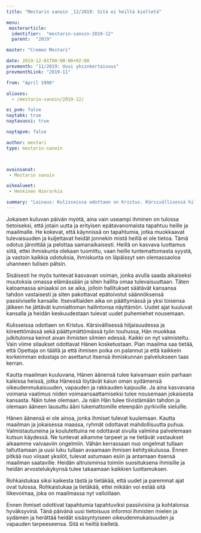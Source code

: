 ```yaml
---
title: "Mestarin sanoin _12/2019: Sitä ei heiltä kielletä"

menu:
 masterarticle:
  identifier:  "mestarin-sanoin-2019-12"
  parent:  "2019"

master: "Cremen Mestari"

date: 2019-12-01T00:00:00+02:00
prevmonth: "11/2019: Uusi yksinkertaisuus"
prevmonthLink: "2019-11"

from: "April 1990"

aliases:
  - /mestarin-sanoin/2019-12/

ei_pvm: false
naytakk: true
naytavuosi: true

naytapvm: false

author: mestari
type: mestarin-sanoin



avainsanat:
 - Mestarin sanoin

aihealueet:
 - Henkinen Hierarkia

summary: "Lainaus: Kulisseissa odottaen on Kristus. Kärsivällisessä hiljaisuudessa ja kiireettömässä sekä päättymättömässä työn touhussa, Hän muokkaa julkitulonsa keinot aivan ihmisten silmien edessä. Kaikki on nyt valmisteltu. Vain viime silaukset odottavat Hänen kosketustaan."
---
```

<p>Jokaisen kuluvan päivän myötä, aina vain useampi ihminen on tulossa tietoiseksi, että jotain uutta ja erityisen epätavanomaista tapahtuu heille ja maailmalle. He kokevat, että käynnissä on tapahtumia, jotka muokkaavat tulevaisuuden ja kuljettavat heidät jonnekin mistä heillä ei ole tietoa. Tämä odotus jännittää ja pelottaa samanaikaisesti. Heillä on kasvava luottamus siitä, ettei ihmiskunta olekaan tuomittu, vaan heille tuntemattomasta syystä, ja vastoin kaikkia odotuksia, ihmiskunta on läpäissyt sen olemassaoloa uhanneen tulisen pätsin.</p>
<p>Sisäisesti he myös tuntevat kasvavan voiman, jonka avulla saada aikaiseksi  muutoksia omassa elämässään ja siten hallita omaa tulevaisuuttaan. Täten katoamassa ainiaaksi on se aika, jolloin hallitukset säätävät kansansa tahdon vastaisesti ja siten pakottavat epätoivotut säännöksensä passiiviselle kansalle. Itsevaltiaiden aika on päättymässä ja yksi toisensa jälkeen he jättävät kunniattoman hallintonsa näyttämön. Uudet ajat kuuluvat kansalla ja heidän keskuudestaan tulevat uudet puhemiehet nousemaan.</p>
<p>Kulisseissa odottaen on Kristus. Kärsivällisessä hiljaisuudessa ja kiireettömässä sekä päättymättömässä työn touhussa, Hän muokkaa julkitulonsa keinot aivan ihmisten silmien edessä. Kaikki on nyt valmisteltu. Vain viime silaukset odottavat Hänen kosketustaan. Pian maailma saa tietää, että Opettaja on täällä ja että ihmisen poika on palannut ja että kaikkein korkeimman edustaja on asettanut itsensä ihmiskunnan palvelukseen taas kerran.</p>
<p>Kautta maailman kuuluvana, Hänen äänensä tulee kaivamaan esiin parhaan kaikissa heissä, jotka Hänessä löytävät kaiun oman sydämensä oikeudenmukaisuuden, vapauden ja rakkauden kaipuulle. Ja aina kasvavana voimana vaatimus niiden voimaansaattamiseksi tulee nousemaan jokaisesta kansasta. Näin tulee olemaan. Ja näin Hän tulee tiivistämään tahdon ja olemaan ääneen lausuttu ääni lukemattomille eteenpäin pyrkiville sieluille.</p>
<p>Hänen äänensä ei ole ainoa, jonka ihmiset tulevat kuulemaan. Kautta maailman ja jokaisessa maassa, ryhmät odottavat mahdollisuutta puhua. Valmistautuneina ja koulutettuina ne odottavat sivulla valmiina palvelemaan kutsun käydessä. Ne tuntevat aikamme tarpeet ja ne tietävät vastaukset aikaamme vaivaaviin ongelmiin. Vähän kerrassaan nuo ongelmat tullaan taltuttamaan ja uusi luku tullaan avaamaan ihmisen kehityskulussa. Ennen pitkää nuo viisaat yksilöt, tulevat astumaan esiin ja antamaan itsensä maailman saataville. Heidän altruisminsa toimiin suosituksena ihmisille ja heidän arvostelukykynsä tulee takaamaan kaikkien luottamuksen.</p>
<p>Rohkaistukaa siksi kaikesta tästä ja tietäkää, että uudet ja paremmat ajat ovat tulossa. Rohkaistukaa ja tietäkää, ettei mikään voi estää sitä liikevoimaa, joka on maailmassa nyt valloillaan.</p>
<p>Ennen ihmiset odottivat tapahtumia tapahtuviksi passiivisina ja kohtalonsa hyväksyvinä. Tänä päivänä uusi tietoisuus informoi ihmisten mielen ja sydämen ja herättää heidät sisäsyntyiseen oikeudenmukaisuuden ja vapauden tarpeeseensa. Sitä ei heiltä kielletä.</p>
